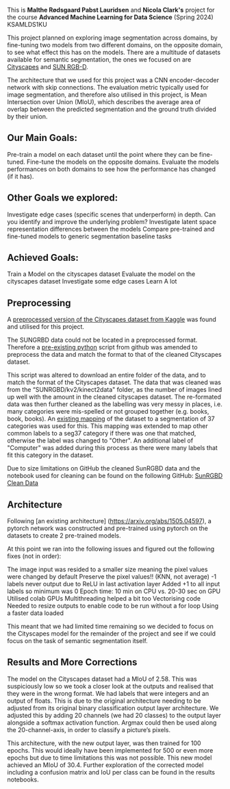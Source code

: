
This is **Malthe Rødsgaard Pabst Lauridsen** and **Nicola Clark's** project for the course **Advanced Machine Learning for Data Science** (Spring 2024) KSAMLDS1KU



 
This project planned on exploring image segmentation across domains, by fine-tuning two models from two different domains, on the opposite domain, to see what effect this has on the models. There are a multitude of datasets available for semantic segmentation, the ones we focused on are [Cityscapes](https://www.kaggle.com/datasets/sakshaymahna/cityscapes-depth-and-segmentation) and [SUN RGB-D](https://rgbd.cs.princeton.edu/).
 

The architecture that we used for this project was a CNN encoder-decoder network with skip connections. The evaluation metric typically used for image segmentation, and therefore also utilised in this project, is Mean Intersection over Union (MIoU), which describes the average area of overlap between the predicted segmentation and the ground truth divided by their union.
 
 
## Our Main Goals: 
Pre-train a model on each dataset until the point where they can be fine-tuned.
Fine-tune the models on the opposite domains.
Evaluate the models performances on both domains to see how the performance has changed (if it has).
 
## Other Goals we explored: 
Investigate edge cases (specific scenes that underperform) in depth. Can you identify and improve the underlying problem?
Investigate latent space representation differences between the models
Compare pre-trained and fine-tuned models to generic segmentation baseline tasks

 
 
## Achieved Goals:
Train a Model on the cityscapes dataset
Evaluate the model on the cityscapes dataset
Investigate some edge cases
Learn A lot
 

 
## Preprocessing 
 
A [preprocessed version of the Cityscapes dataset from Kaggle](https://www.kaggle.com/datasets/sakshaymahna/cityscapes-depth-and-segmentation) was found and utilised for this project. 
 
The SUNGRBD data could not be located in a preprocessed format. Therefore a [pre-existing python](https://github.com/luiszeni/SUNRGBDtoolbox_python/tree/master) script from github was amended to preprocess the data and match the format to that of the cleaned Cityscapes dataset.
 
This script was altered to download an entire folder of the data, and to match the format of the Cityscapes dataset. The data that was cleaned was from the “SUNRGBD/kv2/kinect2data" folder, as the number of images lined up well with the amount in the cleaned cityscapes dataset. The re-formated data was then further cleaned as the labelling was very messy in places, i.e. many categories were mis-spelled or not grouped together (e.g. books, book, books). An [existing mapping](https://github.com/crmauceri/SUNRGBD_COCO/blob/main/seglistall.csv) of the dataset to a segmentation of 37 categories was used for this. This mapping was extended to map other common labels to a seg37 category if there was one that matched, otherwise the label was changed to "Other". An additional label of "Computer" was added during this process as there were many labels that fit this category in the dataset.
 
 
Due to size limitations on GitHub the cleaned SunRGBD data and the notebook used for cleaning can be found on the following GitHub: [SunRGBD Clean Data](https://github.com/NicolaClark/DataML)



## Architecture 


Following [an existing architecture] (https://arxiv.org/abs/1505.04597), a pytorch network was constructed and pre-trained using pytorch on the datasets to create 2 pre-trained models.



 
At this point we ran into the following issues and figured out the following fixes (not in order):

The image input was resided to a smaller size meaning the pixel values were changed by default
Preserve the pixel values!! (KNN, not average)
-1 labels never output  due to ReLU in last activation layer
Added +1 to all input labels so minimum was 0
Epoch time: 10 min on CPU vs. 20-30 sec on GPU
Utilised colab GPUs
Multithreading helped a bit too
Vectorising code
Needed to resize outputs to enable code to be run without a for loop 
Using a faster data loaded


This meant that we had limited time remaining so we decided to focus on the Cityscapes model for the remainder of the project and see if we could focus on the task of semantic segmentation itself.

## Results and More Corrections 

The model on the Cityscapes dataset had a MIoU of 2.58. This was suspiciously low so we took a closer look at the outputs and realised that they were in the wrong format. We had labels that were integers and an output of floats. This is due to the original architecture needing to be adjusted from its original binary classification output layer architecture. We adjusted this by adding 20 channels (we had 20 classes) to the output layer alongside a softmax activation function. Argmax could then be used along the 20-channel-axis, in order to classify a picture’s pixels.

This architecture, with the new output layer, was then trained for 100 epochs. This would ideally have been implemented for 500 or even more epochs but due to time limitations this was not possible. This new model achieved an MIoU of 30.4. Further exploration of the corrected model including a confusion matrix and IoU per class can be found in the results notebooks.




